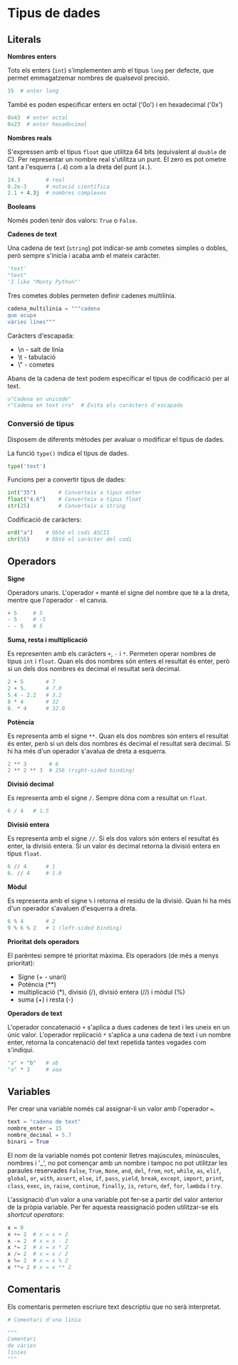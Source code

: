 # Tipus de dades

## Literals

**Nombres enters**

Tots els enters (`int`) s'implementen amb el tipus `long` per defecte, que permet emmagatzemar nombres de qualsevol precisió.

```python
35  # enter long
```

També es poden especificar enters en octal ('0o') i en hexadecimal ('0x')
```python
0o43  # enter octal
0x23  # enter hexadecimal
```

**Nombres reals**

S'expressen amb el tipus `float` que utilitza 64 bits (equivalent al `double` de C).
Per representar un nombre real s'utilitza un punt.
El zero es pot ometre tant a l'esquerra (`.4`) com a la dreta del punt (`4.`).

```python
24.3        # real
0.2e-3      # notació científica
2.1 + 4.3j  # nombres complexos
```

**Booleans**

Només poden tenir dos valors: `True` o `False`.


**Cadenes de text**

Una cadena de text (`string`) pot indicar-se amb cometes simples o dobles, però sempre s'inicia i acaba amb el mateix caràcter.
```python
'text'
"text"
'I like "Monty Python"'
```

Tres cometes dobles permeten definir cadenes multilínia.
```python
cadena_multilinia = """cadena
que ocupa
vàries línes"""
``` 

Caràcters d'escapada:

* \n - salt de línia
* \t - tabulació
* \\" - cometes

Abans de la cadena de text podem especificar el tipus de codificació per al text.
```python
u"Cadena en unicode"
r"Cadena en text cru"  # Evita els caràcters d'escapada 
```

### Conversió de tipus

Disposem de diferents mètodes per avaluar o modificar el tipus de dades.

La funció `type()` indica el tipus de dades.
```python
type('text')
```

Funcions per a convertir tipus de dades:
```python
int("35")       # Converteix a tipus enter
float("4.6")    # Converteix a tipus float
str(25)         # Converteix a string
```

Codificació de caràcters:
```python
ord("a")    # Obté el codi ASCII
chr(55)     # Obté el caràcter del codi
```

## Operadors

**Signe**

Operadors unaris.
L'operador `+` manté el signe del nombre que té a la dreta, mentre que l'operador `-` el canvia.
```python
+ 5     # 5
- 5     # -5
- - 5   # 5
```

**Suma, resta i multiplicació**

Es representen amb els caràcters `+`, `-` i `*`.
Permeten operar nombres de tipus `int` i `float`.
Quan els dos nombres són enters el resultat és enter, però si un dels dos nombres és decimal el resultat serà decimal.
```python
2 + 5       # 7
2 + 5.      # 7.0
5.4 - 2.2   # 3.2
8 * 4       # 32
8. * 4      # 32.0
```

**Potència**

Es representa amb el signe `**`.
Quan els dos nombres són enters el resultat és enter, però si un dels dos nombres és decimal el resultat serà decimal.
Si hi ha més d'un operador s'avalua de dreta a esquerra.
```python
2 ** 3       # 8
2 ** 2 ** 3  # 256 (right-sided binding)
```
 

**Divisió decimal**

Es representa amb el signe `/`. Sempre dóna com a resultat un `float`.

```python
6 / 4   # 1.5 
```

**Divisió entera**

Es representa amb el signe `//`.
Si els dos valors són enters el resultat és enter, la divisió entera.
Si un valor és decimal retorna la divisió entera en tipus `float`.
```python
6 // 4      # 1
6. // 4     # 1.0
```

**Mòdul**

Es representa amb el signe `%` i retorna el residu de la divisió.
Quan hi ha més d'un operador s'avaluen d'esquerra a dreta.
```python
6 % 4       # 2
9 % 6 % 2   # 1 (left-sided binding)
```

**Prioritat dels operadors**

El parèntesi sempre té prioritat màxima.
Els operadors (de més a menys prioritat):

* Signe (+ - unari)
* Potència (**)
* multiplicació (*), divisió (/), divisió entera (//) i mòdul (%)
* suma (+) i resta (-)

**Operadors de text**

L'operador concatenació `+` s'aplica a dues cadenes de text i les uneix en un únic valor.
L'operador replicació `*` s'aplica a una cadena de text i un nombre enter, retorna la concatenació del text repetida tantes vegades com s'indiqui.

```python
"a" + "b"   # ab
"a" * 3     # aaa
```

## Variables

Per crear una variable només cal assignar-li un valor amb l'operador `=`.

```python
text = "cadena de text"
nombre_enter = 15
nombre_decimal = 5.7
binari = True
```
El nom de la variable només pot contenir lletres majúscules, minúscules, nombres i '_', no pot començar amb un nombre i 
tampoc no pot utilitzar les paraules reservades `False`, `True`, `None`, `and`, `del`,
`from`, `not`, `while`, `as`, `elif`, `global`, `or`, `with`, `assert`, `else`, `if`, `pass`, `yield`, `break`, 
`except`, `import`, `print`, `class`, `exec`, `in`, `raise`, `continue`, `finally`, `is`, `return`, `def`, `for`,
`lambda` i `try`.

L'assignació d'un valor a una variable pot fer-se a partir del valor anterior de la pròpia variable.
Per fer aquesta reassignació poden utilitzar-se els *shortcut operators*:
```python
x = 0
x += 2  # x = x + 2
x -= 2  # x = x - 2
x *= 2  # x = x * 2
x /= 2  # x = x / 2
x %= 2  # x = x % 2
x **= 2 # x = x ** 2
```

## Comentaris

Els comentaris permeten escriure text descriptiu que no serà interpretat.

```python
# Comentari d'una línia

"""
Comentari
de vàries
línies
"""
```

